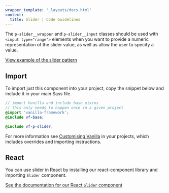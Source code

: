 ```yaml
---
wrapper_template: '_layouts/docs.html'
context:
  title: Slider | Code Guidelines
---
```


The `p-slider__wrapper` and `p-slider__input` classes should be used with `<input type="range">` elements
when you want to provide a numeric representation of the slider value, as well as allow the user to specify a value.

<div class="embedded-example"><a href="/docs/examples/patterns/slider/slider-input/" class="js-example">
View example of the slider pattern
</a></div>

## Import

To import just this component into your project, copy the snippet below and include it in your main Sass file.

```scss
// import Vanilla and include base mixins
// this only needs to happen once in a given project
@import 'vanilla-framework';
@include vf-base;

@include vf-p-slider;
```

For more information see [Customising Vanilla](/docs/customising-vanilla/) in your projects, which includes overrides and importing instructions.

## React

You can use slider in React by installing our react-component library and importing `Slider` component.

[See the documentation for our React `Slider` component](https://canonical.github.io/react-components/?path=/docs/slider--default-story#slider)
